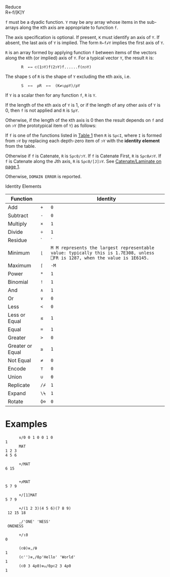 <div class="heading">
  <div class="name">Reduce</div>
  <div class="command">R←f/[K]Y</div>
</div>

`f` must be a dyadic function.  `Y` may be any array whose items in the sub-arrays along the `K`th axis are appropriate to function `f`.

The axis specification is optional.  If present, `K` must identify an axis of `Y`.  If absent, the last axis of `Y` is implied.  The form `R←f⌿Y` implies the first axis of `Y`.

`R` is an array formed by applying function `f` between items of the vectors along the `K`th (or implied) axis of `Y`. For a typical vector `Y`, the result `R` is:
```apl
       R  ←→ ⊂(1⊃Y)f(2⊃Y)f......f(n⊃Y)
```

The shape `S` of `R` is the shape of `Y` excluding the `K`th axis, i.e.
```apl
       S  ←→  ⍴R  ←→  (K≠⍳⍴⍴Y)/⍴Y
```

If `Y` is a scalar then for any function `f`, `R` is `Y`.

If the length of the `K`th axis of `Y` is 1, or if the length of any other axis of `Y` is 0, then `f` is not applied and `R` is `S⍴Y`.

Otherwise, if the length of the `K`th axis is 0 then the result depends on `f` and on `⊃Y` (the prototypical item of `Y`) as follows:

If `f` is one of the functions listed in [Table 1](/#IdentityElements) then `R` is `S⍴⊂I`, where `I` is formed from `⊃Y` by replacing each depth-zero item of `⊃Y` with the **identity element** from the table.

Otherwise if `f` is Catenate, `R` is `S⍴⊂0/⊃Y`. If `f` is Catenate First, `R` is `S⍴⊂0⌿⊃Y`. If `f` is Catenate along the Jth axis, `R` is `S⍴⊂0/[J]⊃Y`. See [Catenate/Laminate on page 1](/primitive-functions/catenate-laminate.md#Catenate/Laminate).

Otherwise, `DOMAIN ERROR` is reported.

Identity Elements

| Function |  | Identity |
| --- | --- | --- |
| Add | `+` | `0` |
| Subtract | `-` | `0` |
| Multiply | `×` | `1` |
| Divide | `÷` | `1` |
| Residue | `|` | `0` |
| Minimum | `⌊` | `M M represents the largest representable value: typically this is 1.7E308, unless ⎕FR is 1287, when the value is 1E6145.` |
| Maximum | `⌈` | `-M` |
| Power | `*` | `1` |
| Binomial | `!` | `1` |
| And | `∧` | `1` |
| Or | `∨` | `0` |
| Less | `<` | `0` |
| Less or Equal | `≤` | `1` |
| Equal | `=` | `1` |
| Greater | `>` | `0` |
| Greater or Equal | `≥` | `1` |
| Not Equal | `≠` | `0` |
| Encode | `⊤` | `0` |
| Union | `∪` | `⍬` |
| Replicate | `/⌿` | `1` |
| Expand | `\⍀` | `1` |
| Rotate | `⌽⊖` | `0` |

# Examples
```apl
      ∨/0 0 1 0 0 1 0
1
      MAT
1 2 3
4 5 6
 
      +/MAT
6 15
 

```
```apl
      +⌿MAT
5 7 9
 
      +/[1]MAT
5 7 9
 
      +/(1 2 3)(4 5 6)(7 8 9)
 12 15 18
 
      ,/'ONE' 'NESS'
 ONENESS
 
      +/⍳0
0
```
```apl
      (⊂⍬)≡,/⍬ 
1
      (⊂'')≡,/0⍴'Hello' 'World' 
1
      (⊂0 3 4⍴0)≡⍪/0⍴⊂2 3 4⍴0
1
```
